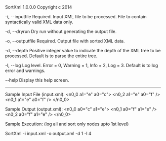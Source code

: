 SortXml 1.0.0.0
Copyright c  2014

  -i, --inputfile     Required. Input XML file to be processed. File to contain
                      syntactically valid XML data only.

  -d, --dryrun        Dry run without generating the output file.

  -o, --outputfile    Required. Output file with sorted XML data.

  -d, --depth         Positive integer value to indicate the depth of the XML
                      tree to be processed. Default is to parse the entire tree.


  -l, --log           Log level. Error = 0, Warning = 1, Info = 2, Log = 3.
                      Default is to log error and warnings.

  --help              Display this help screen.

------------------------------------------------------------------------------------------------------------
Sample Input File (input.xml): 
<n0_0 a1=\"e\" a0=\"c\">
  <n0_2 a1=\"e\" a0=\"f\" />
  <n0_1 a1=\"e\" a0=\"f\" />
</n0_0>


Sample Output (output.xml):
<n0_0 a0=\"c\" a1=\"e\">
  <n0_1 a0=\"f\" a1=\"e\" />
  <n0_2 a0=\"f\" a1=\"e\" />
</n0_0>

Sample Execution: (log all and sort only nodes upto 1st level)

SortXml -i input.xml -o output.xml -d 1 -l 4
